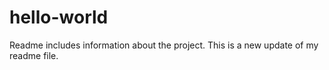 # hello-world

Readme includes information about the project. 
This is a new update of my readme file. 
